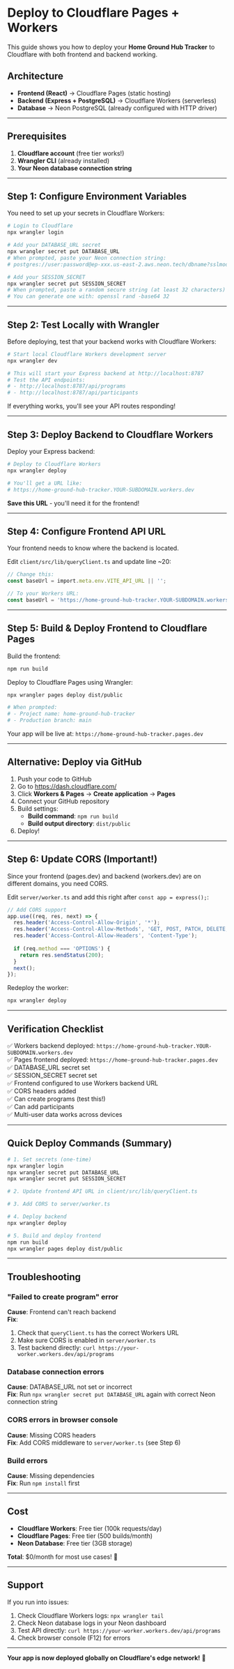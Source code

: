 # Deploy to Cloudflare Pages + Workers

This guide shows you how to deploy your **Home Ground Hub Tracker** to Cloudflare with both frontend and backend working.

## Architecture

- **Frontend (React)** → Cloudflare Pages (static hosting)
- **Backend (Express + PostgreSQL)** → Cloudflare Workers (serverless)
- **Database** → Neon PostgreSQL (already configured with HTTP driver)

---

## Prerequisites

1. **Cloudflare account** (free tier works!)
2. **Wrangler CLI** (already installed)
3. **Your Neon database connection string**

---

## Step 1: Configure Environment Variables

You need to set up your secrets in Cloudflare Workers:

```bash
# Login to Cloudflare
npx wrangler login

# Add your DATABASE_URL secret
npx wrangler secret put DATABASE_URL
# When prompted, paste your Neon connection string:
# postgres://user:password@ep-xxx.us-east-2.aws.neon.tech/dbname?sslmode=require

# Add your SESSION_SECRET
npx wrangler secret put SESSION_SECRET
# When prompted, paste a random secure string (at least 32 characters)
# You can generate one with: openssl rand -base64 32
```

---

## Step 2: Test Locally with Wrangler

Before deploying, test that your backend works with Cloudflare Workers:

```bash
# Start local Cloudflare Workers development server
npx wrangler dev

# This will start your Express backend at http://localhost:8787
# Test the API endpoints:
# - http://localhost:8787/api/programs
# - http://localhost:8787/api/participants
```

If everything works, you'll see your API routes responding!

---

## Step 3: Deploy Backend to Cloudflare Workers

Deploy your Express backend:

```bash
# Deploy to Cloudflare Workers
npx wrangler deploy

# You'll get a URL like:
# https://home-ground-hub-tracker.YOUR-SUBDOMAIN.workers.dev
```

**Save this URL** - you'll need it for the frontend!

---

## Step 4: Configure Frontend API URL

Your frontend needs to know where the backend is located.

Edit `client/src/lib/queryClient.ts` and update line ~20:

```typescript
// Change this:
const baseUrl = import.meta.env.VITE_API_URL || '';

// To your Workers URL:
const baseUrl = 'https://home-ground-hub-tracker.YOUR-SUBDOMAIN.workers.dev';
```

---

## Step 5: Build & Deploy Frontend to Cloudflare Pages

Build the frontend:

```bash
npm run build
```

Deploy to Cloudflare Pages using Wrangler:

```bash
npx wrangler pages deploy dist/public

# When prompted:
# - Project name: home-ground-hub-tracker
# - Production branch: main
```

Your app will be live at: `https://home-ground-hub-tracker.pages.dev`

---

## Alternative: Deploy via GitHub

1. Push your code to GitHub
2. Go to https://dash.cloudflare.com/
3. Click **Workers & Pages** → **Create application** → **Pages**
4. Connect your GitHub repository
5. Build settings:
   - **Build command**: `npm run build`
   - **Build output directory**: `dist/public`
6. Deploy!

---

## Step 6: Update CORS (Important!)

Since your frontend (pages.dev) and backend (workers.dev) are on different domains, you need CORS.

Edit `server/worker.ts` and add this right after `const app = express();`:

```typescript
// Add CORS support
app.use((req, res, next) => {
  res.header('Access-Control-Allow-Origin', '*');
  res.header('Access-Control-Allow-Methods', 'GET, POST, PATCH, DELETE, OPTIONS');
  res.header('Access-Control-Allow-Headers', 'Content-Type');
  
  if (req.method === 'OPTIONS') {
    return res.sendStatus(200);
  }
  next();
});
```

Redeploy the worker:
```bash
npx wrangler deploy
```

---

## Verification Checklist

✅ Workers backend deployed: `https://home-ground-hub-tracker.YOUR-SUBDOMAIN.workers.dev`  
✅ Pages frontend deployed: `https://home-ground-hub-tracker.pages.dev`  
✅ DATABASE_URL secret set  
✅ SESSION_SECRET secret set  
✅ Frontend configured to use Workers backend URL  
✅ CORS headers added  
✅ Can create programs (test this!)  
✅ Can add participants  
✅ Multi-user data works across devices

---

## Quick Deploy Commands (Summary)

```bash
# 1. Set secrets (one-time)
npx wrangler login
npx wrangler secret put DATABASE_URL
npx wrangler secret put SESSION_SECRET

# 2. Update frontend API URL in client/src/lib/queryClient.ts

# 3. Add CORS to server/worker.ts

# 4. Deploy backend
npx wrangler deploy

# 5. Build and deploy frontend
npm run build
npx wrangler pages deploy dist/public
```

---

## Troubleshooting

### "Failed to create program" error

**Cause**: Frontend can't reach backend  
**Fix**: 
1. Check that `queryClient.ts` has the correct Workers URL
2. Make sure CORS is enabled in `server/worker.ts`
3. Test backend directly: `curl https://your-worker.workers.dev/api/programs`

### Database connection errors

**Cause**: DATABASE_URL not set or incorrect  
**Fix**: Run `npx wrangler secret put DATABASE_URL` again with correct Neon connection string

### CORS errors in browser console

**Cause**: Missing CORS headers  
**Fix**: Add CORS middleware to `server/worker.ts` (see Step 6)

### Build errors

**Cause**: Missing dependencies  
**Fix**: Run `npm install` first

---

## Cost

- **Cloudflare Workers**: Free tier (100k requests/day)
- **Cloudflare Pages**: Free tier (500 builds/month)
- **Neon Database**: Free tier (3GB storage)

**Total**: $0/month for most use cases! 🎉

---

## Support

If you run into issues:
1. Check Cloudflare Workers logs: `npx wrangler tail`
2. Check Neon database logs in your Neon dashboard
3. Test API directly: `curl https://your-worker.workers.dev/api/programs`
4. Check browser console (F12) for errors

---

**Your app is now deployed globally on Cloudflare's edge network!** 🚀
